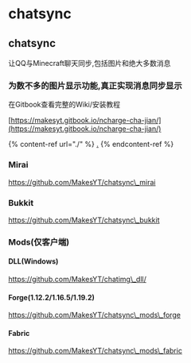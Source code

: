 # chatsync

## chatsync

让QQ与Minecraft聊天同步,包括图片和绝大多数消息

### 为数不多的图片显示功能,真正实现消息同步显示

在Gitbook查看完整的Wiki/安装教程

[https://makesyt.gitbook.io/ncharge-cha-jian/](https://makesyt.gitbook.io/ncharge-cha-jian/)

{% content-ref url="./" %}
[.](./)
{% endcontent-ref %}

### Mirai

https://github.com/MakesYT/chatsync\_mirai

### Bukkit

https://github.com/MakesYT/chatsync\_bukkit

### Mods(仅客户端)

#### DLL(Windows)

https://github.com/MakesYT/chatimg\_dll/

#### Forge(1.12.2/1.16.5/1.19.2)

https://github.com/MakesYT/chatsync\_mods\_forge

#### Fabric

https://github.com/MakesYT/chatsync\_mods\_fabric
